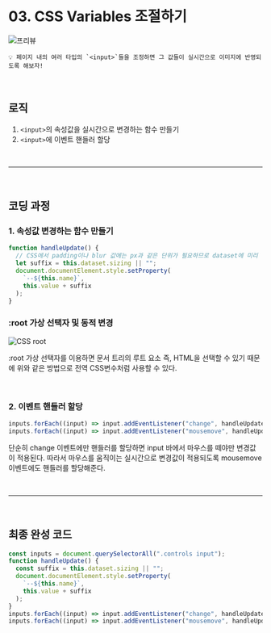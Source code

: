 # 03. CSS Variables 조절하기

![프리뷰](https://user-images.githubusercontent.com/87363422/156240154-71c54f3a-5605-4daa-8651-54940b72b9ef.png)

```
💡 페이지 내의 여러 타입의 `<input>`들을 조정하면 그 값들이 실시간으로 이미지에 반영되도록 해보자!
```

<br/>

## 로직

1. `<input>`의 속성값을 실시간으로 변경하는 함수 만들기
2. `<input>`에 이벤트 핸들러 할당

<br/>

---

<br/>

## 코딩 과정

### **1. 속성값 변경하는 함수 만들기**

```jsx
function handleUpdate() {
  // CSS에서 padding이나 blur 값에는 px과 같은 단위가 필요하므로 dataset에 미리 넣어둔다.
  let suffix = this.dataset.sizing || "";
  document.documentElement.style.setProperty(
    `--${this.name}`,
    this.value + suffix
  );
}
```

### :root 가상 선택자 및 동적 변경

![CSS root](https://user-images.githubusercontent.com/87363422/156240180-2b5f630a-c87c-483b-a015-5393ce2eeeea.png)

:root 가상 선택자를 이용하면 문서 트리의 루트 요소 즉, HTML을 선택할 수 있기 때문에 위와 같은 방법으로 전역 CSS변수처럼 사용할 수 있다.

<br/>

### **2. 이벤트 핸들러 할당**

```jsx
inputs.forEach((input) => input.addEventListener("change", handleUpdate));
inputs.forEach((input) => input.addEventListener("mousemove", handleUpdate));
```

단순히 change 이벤트에만 핸들러를 할당하면 input 바에서 마우스를 떼야만 변경값이 적용된다.
따라서 마우스를 움직이는 실시간으로 변경값이 적용되도록 mousemove 이벤트에도 핸들러를 할당해준다.

<br/>

---

<br/>

## 최종 완성 코드

```jsx
const inputs = document.querySelectorAll(".controls input");
function handleUpdate() {
  const suffix = this.dataset.sizing || "";
  document.documentElement.style.setProperty(
    `--${this.name}`,
    this.value + suffix
  );
}
inputs.forEach((input) => input.addEventListener("change", handleUpdate));
inputs.forEach((input) => input.addEventListener("mousemove", handleUpdate));
```
